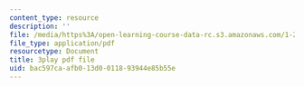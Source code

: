```yaml
---
content_type: resource
description: ''
file: /media/https%3A/open-learning-course-data-rc.s3.amazonaws.com/1-258j-public-transportation-systems-spring-2017/bac597caafb013d0011893944e85b55e_wzB8Rhm3xCU.pdf
file_type: application/pdf
resourcetype: Document
title: 3play pdf file
uid: bac597ca-afb0-13d0-0118-93944e85b55e
---
```


